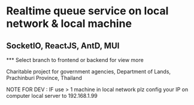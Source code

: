 # Realtime queue service on local network & local machine
## SocketIO, ReactJS, AntD, MUI

*** Select branch to frontend or backend for view more

Charitable project for government agencies, Department of Lands, Prachinburi Province, Thailand


NOTE FOR DEV :
IF use > 1 machine in local network 
plz config your IP on computer local server to 192.168.1.99
